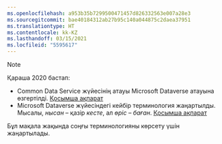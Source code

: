 ```yaml
---
ms.openlocfilehash: a953b35b7299500471457d826332563e007a28e3
ms.sourcegitcommit: bae40184312ab27b95c140a044875c2daea37951
ms.translationtype: HT
ms.contentlocale: kk-KZ
ms.lasthandoff: 03/15/2021
ms.locfileid: "5595617"
---
```

> [!NOTE]
> Қараша 2020 бастап:
> - Common Data Service жүйесінің атауы Microsoft Dataverse атауына өзгертілді. [Қосымша ақпарат](https://aka.ms/PAuAppBlog)
> - Microsoft Dataverse жүйесіндегі кейбір терминология жаңартылды. Мысалы, *нысан* – қазір *кесте*, ал *өріс* – *баған*. [Қосымша ақпарат](/powerapps/maker/data-platform/data-platform-intro)
>
> Бұл мақала жақында соңғы терминологияны көрсету үшін жаңартылады.